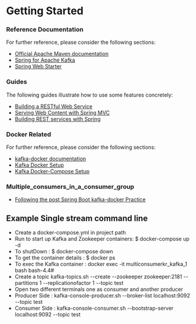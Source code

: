 # Getting Started

### Reference Documentation
For further reference, please consider the following sections:

* [Official Apache Maven documentation](https://maven.apache.org/guides/index.html)
* [Spring for Apache Kafka](https://docs.spring.io/spring-boot/docs/{bootVersion}/reference/htmlsingle/#boot-features-kafka)
* [Spring Web Starter](https://docs.spring.io/spring-boot/docs/{bootVersion}/reference/htmlsingle/#boot-features-developing-web-applications)

### Guides
The following guides illustrate how to use some features concretely:

* [Building a RESTful Web Service](https://spring.io/guides/gs/rest-service/)
* [Serving Web Content with Spring MVC](https://spring.io/guides/gs/serving-web-content/)
* [Building REST services with Spring](https://spring.io/guides/tutorials/bookmarks/)

### Docker Related
For further reference, please consider the following sections:

* [kafka-docker documentation](https://hub.docker.com/r/wurstmeister/kafka/)
* [Kafka Docker Setup](http://wurstmeister.github.io/kafka-docker/)
* [Kafka Docker-Compose Setup](https://linuxhint.com/docker_compose_kafka/)

### Multiple_consumers_in_a_consumer_group
* [Following the post Spring Boot kafka-docker Practice](https://thepracticaldeveloper.com/2018/11/24/spring-boot-kafka-config/)

## Example Single stream command line

* Create a docker-compose.yml in project path
* Run to start up Kafka and Zookeeper containers: $ docker-compose up -d 
* To shutDown : $ docker-compose down
* To get the container details : $ docker ps
* To exec the Kafka container : 
docker exec -it multiconsumerkr_kafka_1 bash
bash-4.4#
* Create a topic
kafka-topics.sh --create --zookeeper zookeeper:2181 --partitions 1 --replicationofactor 1 --topic test
* Open two different terminals one as consumer and another producer
* Producer Side : kafka-console-producer.sh --broker-list localhost:9092 --topic test
* Consumer Side : kafka-console-consumer.sh --bootstrap-server localhost:9092 --topic test
